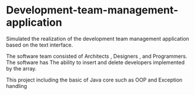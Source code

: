 # Development-team-management-application

Simulated the realization of the development team management application based on the text interface.

The software team consisted of Architects , Designers , and Programmers. The software has The ability to insert and delete developers implemented by the array.


This project including the basic of Java core such as OOP and Exception handling
